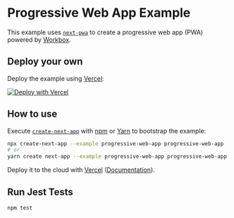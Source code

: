 # Progressive Web App Example

This example uses [`next-pwa`](https://github.com/shadowwalker/next-pwa) to create a progressive web app (PWA) powered by [Workbox](https://developers.google.com/web/tools/workbox/).

## Deploy your own

Deploy the example using [Vercel](https://vercel.com?utm_source=github&utm_medium=readme&utm_campaign=next-example):

[![Deploy with Vercel](https://vercel.com/button)](https://vercel.com/new/git/external?repository-url=https://github.com/vercel/next.js/tree/canary/examples/progressive-web-app&project-name=progressive-web-app&repository-name=progressive-web-app)

## How to use

Execute [`create-next-app`](https://github.com/vercel/next.js/tree/canary/packages/create-next-app) with [npm](https://docs.npmjs.com/cli/init) or [Yarn](https://yarnpkg.com/lang/en/docs/cli/create/) to bootstrap the example:

```bash
npx create-next-app --example progressive-web-app progressive-web-app
# or
yarn create next-app --example progressive-web-app progressive-web-app
```

Deploy it to the cloud with [Vercel](https://vercel.com/new?utm_source=github&utm_medium=readme&utm_campaign=next-example) ([Documentation](https://nextjs.org/docs/deployment)).

## Run Jest Tests

```bash
npm test
```
